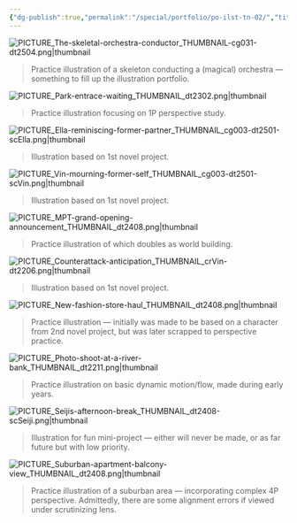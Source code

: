 ```yaml
---
{"dg-publish":true,"permalink":"/special/portfolio/po-ilst-tn-02/","title":"Illustration: Thumbnail 2","tags":["-special","-portfolio","-member/nin827"]}
---
```


![PICTURE_The-skeletal-orchestra-conductor_THUMBNAIL-cg031-dt2504.png|thumbnail](/img/user/RESOURCE/ASSET/ARTWORK/PICTURE_The-skeletal-orchestra-conductor_THUMBNAIL-cg031-dt2504.png)
> Practice illustration of a skeleton conducting a (magical) orchestra — something to fill up the illustration portfolio.

![PICTURE_Park-entrace-waiting_THUMBNAIL_dt2302.png|thumbnail](/img/user/RESOURCE/ASSET/ARTWORK/PICTURE_Park-entrace-waiting_THUMBNAIL_dt2302.png)
> Practice illustration focusing on 1P perspective study.

![PICTURE_Ella-reminiscing-former-partner_THUMBNAIL_cg003-dt2501-scElla.png|thumbnail](/img/user/RESOURCE/ASSET/ARTWORK/PICTURE_Ella-reminiscing-former-partner_THUMBNAIL_cg003-dt2501-scElla.png)
> Illustration based on 1st novel project.

![PICTURE_Vin-mourning-former-self_THUMBNAIL_cg003-dt2501-scVin.png|thumbnail](/img/user/RESOURCE/ASSET/ARTWORK/PICTURE_Vin-mourning-former-self_THUMBNAIL_cg003-dt2501-scVin.png)
> Illustration based on 1st novel project.

![PICTURE_MPT-grand-opening-announcement_THUMBNAIL_dt2408.png|thumbnail](/img/user/RESOURCE/ASSET/ARTWORK/PICTURE_MPT-grand-opening-announcement_THUMBNAIL_dt2408.png)
> Practice illustration of which doubles as world building.

![PICTURE_Counterattack-anticipation_THUMBNAIL_crVin-dt2206.png|thumbnail](/img/user/RESOURCE/ASSET/ARTWORK/PICTURE_Counterattack-anticipation_THUMBNAIL_crVin-dt2206.png)
> Illustration based on 1st novel project.

![PICTURE_New-fashion-store-haul_THUMBNAIL_dt2408.png|thumbnail](/img/user/RESOURCE/ASSET/ARTWORK/PICTURE_New-fashion-store-haul_THUMBNAIL_dt2408.png)
> Practice illustration — initially was made to be based on a character from 2nd novel project, but was later scrapped to perspective practice.

![PICTURE_Photo-shoot-at-a-river-bank_THUMBNAIL_dt2211.png|thumbnail](/img/user/RESOURCE/ASSET/ARTWORK/PICTURE_Photo-shoot-at-a-river-bank_THUMBNAIL_dt2211.png)
> Practice illustration on basic dynamic motion/flow, made during early years.

![PICTURE_Seijis-afternoon-break_THUMBNAIL_dt2408-scSeiji.png|thumbnail](/img/user/RESOURCE/ASSET/ARTWORK/PICTURE_Seijis-afternoon-break_THUMBNAIL_dt2408-scSeiji.png)
> Illustration for fun mini-project — either will never be made, or as far future but with low priority.

![PICTURE_Suburban-apartment-balcony-view_THUMBNAIL_dt2408.png|thumbnail](/img/user/RESOURCE/ASSET/ARTWORK/PICTURE_Suburban-apartment-balcony-view_THUMBNAIL_dt2408.png)
> Practice illustration of a suburban area — incorporating complex 4P perspective. Admittedly, there are some alignment errors if viewed under scrutinizing lens.
